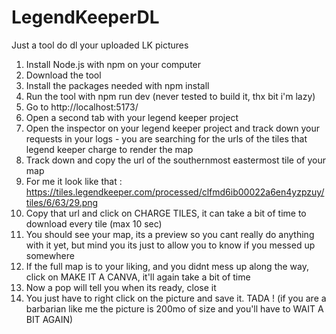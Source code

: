 # LegendKeeperDL
Just a tool do dl your uploaded LK pictures

1. Install Node.js with npm on your computer
2. Download the tool
3. Install the packages needed with npm install
4. Run the tool with npm run dev (never tested to build it, thx bit i'm lazy)
5. Go to http://localhost:5173/
6. Open a second tab with your legend keeper project
7. Open the inspector on your legend keeper project and track down your requests in your logs - you are searching for the urls of the tiles that legend keeper charge to render the map
8. Track down and copy the url of the southernmost eastermost tile of your map
9. For me it look like that : https://tiles.legendkeeper.com/processed/clfmd6ib00022a6en4yzpzuy/tiles/6/63/29.png
10. Copy that url and click on CHARGE TILES, it can take a bit of time to download every tile (max 10 sec)
11. You should see your map, its a preview so you cant really do anything with it yet, but mind you its just to allow you to know if you messed up somewhere
12. If the full map is to your liking, and you didnt mess up along the way, click on MAKE IT A CANVA, it'll again take a bit of time
13. Now a pop will tell you when its ready, close it
14. You just have to right click on the picture and save it. TADA ! (if you are a barbarian like me the picture is 200mo of size and you'll have to WAIT A BIT AGAIN)
